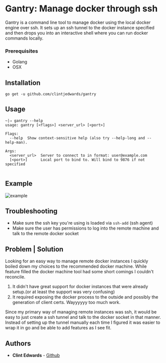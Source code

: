 # Gantry: Manage docker through ssh

Gantry is a command line tool to manage docker using the local docker engine over ssh. It sets up an ssh tunnel to the docker instance specified and then drops you into an interactive shell where you can run docker commands locally.

### Prerequisites

* Golang
* OSX

## Installation

```
go get -u github.com/clintjedwards/gantry
```

## Usage
```
~|⇒ gantry --help
usage: gantry [<flags>] <server_url> [<port>]

Flags:
  --help  Show context-sensitive help (also try --help-long and --help-man).

Args:
  <server_url>  Server to connect to in format: user@example.com
  [<port>]      Local port to bind to. Will bind to 9876 if not specified


```

## Example
![example](https://i.imgur.com/7sIl4Pz.gif)

## Troubleshooting
* Make sure the ssh key you're using is loaded via `ssh-add` (ssh agent)
* Make sure the user has permissions to log into the remote machine and talk to the remote docker socket

## Problem | Solution
Looking for an easy way to manage remote docker instances I quickly boiled down my choices to the recommended docker machine. While feature filled the docker machine tool had some short comings I couldn't reconcile.

1) It didn't have great support for docker instances that were already setup.(or at least the support was very confusing)
2) It required exposing the docker process to the outside and possibly the generation of client certs. Wayyyyyy too much work.

Since my primary way of managing remote instances was ssh, it would be easy to just create a ssh tunnel and talk to the docker socket in that manner. Instead of setting up the tunnel manually each time I figured it was easier to wrap it in go and be able to add features as I see fit.

## Authors

* **Clint Edwards** - [Github](https://github.com/clintjedwards)
